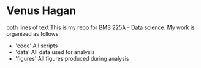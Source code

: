 # Venus Hagan
both lines of text
This is my repo for BMS 225A - Data science. My work is organized as follows: 
- 'code' All scripts
- 'data' All data used for analysis
- 'figures' All figures produced during analysis